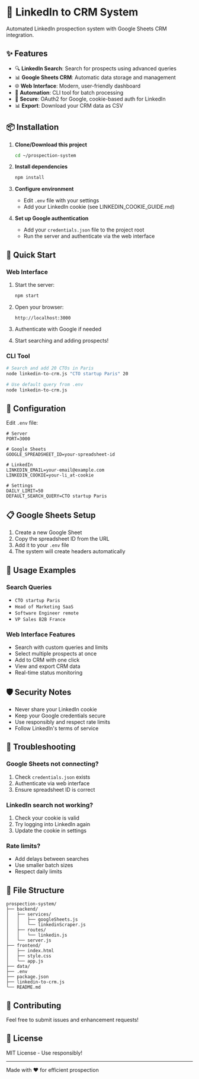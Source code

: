 # 🚀 LinkedIn to CRM System

Automated LinkedIn prospection system with Google Sheets CRM integration.

## ✨ Features

- 🔍 **LinkedIn Search**: Search for prospects using advanced queries
- 📊 **Google Sheets CRM**: Automatic data storage and management
- 🌐 **Web Interface**: Modern, user-friendly dashboard
- 🤖 **Automation**: CLI tool for batch processing
- 🔐 **Secure**: OAuth2 for Google, cookie-based auth for LinkedIn
- 📊 **Export**: Download your CRM data as CSV

## 📦 Installation

1. **Clone/Download this project**
   ```bash
   cd ~/prospection-system
   ```

2. **Install dependencies**
   ```bash
   npm install
   ```

3. **Configure environment**
   - Edit `.env` file with your settings
   - Add your LinkedIn cookie (see LINKEDIN_COOKIE_GUIDE.md)

4. **Set up Google authentication**
   - Add your `credentials.json` file to the project root
   - Run the server and authenticate via the web interface

## 🚀 Quick Start

### Web Interface

1. Start the server:
   ```bash
   npm start
   ```

2. Open your browser:
   ```
   http://localhost:3000
   ```

3. Authenticate with Google if needed

4. Start searching and adding prospects!

### CLI Tool

```bash
# Search and add 20 CTOs in Paris
node linkedin-to-crm.js "CTO startup Paris" 20

# Use default query from .env
node linkedin-to-crm.js
```

## 📝 Configuration

Edit `.env` file:

```env
# Server
PORT=3000

# Google Sheets
GOOGLE_SPREADSHEET_ID=your-spreadsheet-id

# LinkedIn
LINKEDIN_EMAIL=your-email@example.com
LINKEDIN_COOKIE=your-li_at-cookie

# Settings
DAILY_LIMIT=50
DEFAULT_SEARCH_QUERY=CTO startup Paris
```

## 📋 Google Sheets Setup

1. Create a new Google Sheet
2. Copy the spreadsheet ID from the URL
3. Add it to your `.env` file
4. The system will create headers automatically

## 🎯 Usage Examples

### Search Queries
- `CTO startup Paris`
- `Head of Marketing SaaS`
- `Software Engineer remote`
- `VP Sales B2B France`

### Web Interface Features
- Search with custom queries and limits
- Select multiple prospects at once
- Add to CRM with one click
- View and export CRM data
- Real-time status monitoring

## 🛡️ Security Notes

- Never share your LinkedIn cookie
- Keep your Google credentials secure
- Use responsibly and respect rate limits
- Follow LinkedIn's terms of service

## 🔧 Troubleshooting

### Google Sheets not connecting?
1. Check `credentials.json` exists
2. Authenticate via web interface
3. Ensure spreadsheet ID is correct

### LinkedIn search not working?
1. Check your cookie is valid
2. Try logging into LinkedIn again
3. Update the cookie in settings

### Rate limits?
- Add delays between searches
- Use smaller batch sizes
- Respect daily limits

## 📄 File Structure

```
prospection-system/
├── backend/
│   ├── services/
│   │   ├── googleSheets.js
│   │   └── linkedinScraper.js
│   ├── routes/
│   │   └── linkedin.js
│   └── server.js
├── frontend/
│   ├── index.html
│   ├── style.css
│   └── app.js
├── data/
├── .env
├── package.json
├── linkedin-to-crm.js
└── README.md
```

## 🤝 Contributing

Feel free to submit issues and enhancement requests!

## 📝 License

MIT License - Use responsibly!

---

Made with ❤️ for efficient prospection
